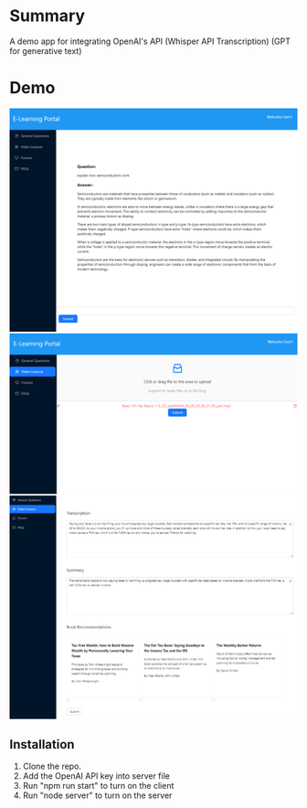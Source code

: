 # Summary
A demo app for integrating OpenAI's API (Whisper API Transcription) (GPT for generative text)

# Demo
![alt text](https://github.com/vuurmot/elearningai/blob/main/demo/1.PNG)
![alt text](https://github.com/vuurmot/elearningai/blob/main/demo/2.PNG)
![alt text](https://github.com/vuurmot/elearningai/blob/main/demo/3.PNG)

## Installation
1. Clone the repo.
2. Add the OpenAI API key into server file
3. Run "npm run start" to turn on the client
4. Run "node server" to turn on the server   
